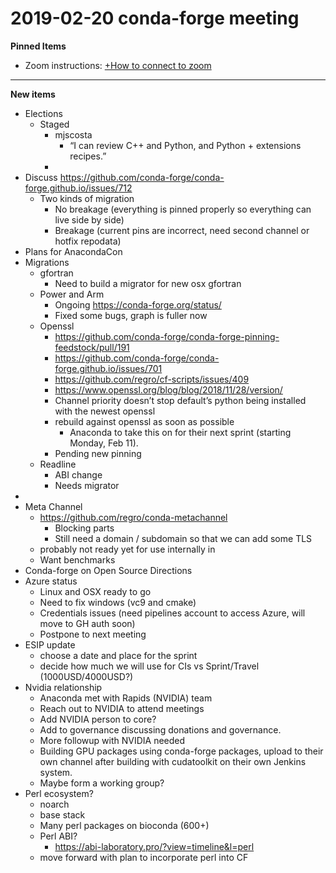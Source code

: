 # 2019-02-20 conda-forge meeting
**Pinned Items**

- Zoom instructions: [+How to connect to zoom](https://paper.dropbox.com/doc/How-to-connect-to-zoom-odl94oveHyiRv6UqTtZE5) 
----------

**New items**

- Elections
    - Staged
        - mjscosta
            - “I can review C++ and Python, and Python + extensions recipes.”
        - 
- Discuss https://github.com/conda-forge/conda-forge.github.io/issues/712
    - Two kinds of migration
        - No breakage (everything is pinned properly so everything can live side by side)
        - Breakage (current pins are incorrect, need second channel or hotfix repodata)
- Plans for AnacondaCon
- Migrations
    - gfortran
        - Need to build a migrator for new osx gfortran
    - Power and Arm
        - Ongoing https://conda-forge.org/status/
        - Fixed some bugs, graph is fuller now
    - Openssl
        - https://github.com/conda-forge/conda-forge-pinning-feedstock/pull/191
        - https://github.com/conda-forge/conda-forge.github.io/issues/701
        - https://github.com/regro/cf-scripts/issues/409
        - https://www.openssl.org/blog/blog/2018/11/28/version/
        - Channel priority doesn’t stop default’s python being installed with the newest openssl
        - rebuild against openssl as soon as possible
            - Anaconda to take this on for their next sprint (starting Monday, Feb 11).
        - Pending new pinning
    - Readline
        - ABI change
        - Needs migrator
- 
- Meta Channel
    - https://github.com/regro/conda-metachannel
        - Blocking parts
        - Still need a domain / subdomain so that we can add some TLS
    - probably not ready yet for use internally in 
    - Want benchmarks
- Conda-forge on Open Source Directions
- Azure status
    - Linux and OSX ready to go
    - Need to fix windows (vc9 and cmake)
    - Credentials issues (need pipelines account to access Azure, will move to GH auth soon)
    - Postpone to next meeting
- ESIP update
    - choose a date and place for the sprint
    - decide how much we will use for CIs vs Sprint/Travel (1000USD/4000USD?)
- Nvidia relationship
    - Anaconda met with Rapids (NVIDIA) team
    - Reach out to NVIDIA to attend meetings
    - Add NVIDIA person to core?
    - Add to governance discussing donations and governance.
    - More followup with NVIDIA needed
    - Building GPU packages using conda-forge packages, upload to their own channel after building with cudatoolkit on their own Jenkins system.
    - Maybe form a working group?
- Perl ecosystem?
    - noarch
    - base stack
    - Many perl packages on bioconda (600+)
    - Perl ABI?
        - https://abi-laboratory.pro/?view=timeline&l=perl
    - move forward with plan to incorporate perl into CF

